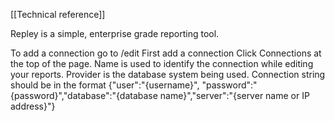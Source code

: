 [[Technical reference]]

Repley is a simple, enterprise grade reporting tool.  

To add a connection go to /edit
First add a connection
Click Connections at the top of the page.
Name is used to identify the connection while editing your reports.
Provider is the database system being used.
Connection string should be in the format {"user":"{username}", "password":"{password}","database":"{database name}","server":"{server name or IP address}"}